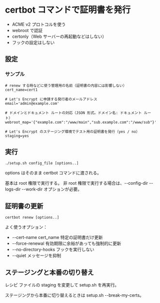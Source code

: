 # certbot コマンドで証明書を発行

- ACME v2 プロトコルを使う
- webroot で認証
- certonly（Web サーバーの再起動などはしない）
- フックの設定はしない

## 設定

### サンプル
```
# renew する時などに使う管理用の名前（証明書の内容には影響しない）
cert_name=cert1

# Let's Encrypt に申請する発行者のメールアドレス
email='admin@example.com'

# ドメインとドキュメント ルートの対応（JSON 形式。ドメイン名: ドキュメント ルート）
webroot_map='{"example.com":"/www/main","sub.example.com":"/www/sub"}'

# Let's Encrypt のステージング環境でテスト用の証明書を発行（yes / no）
staging=yes
```

## 実行
```
./setup.sh config_file [options..]
```
options はそのまま certbot コマンドに渡される。

基本は root 権限で実行する。
非 root 権限で実行する場合は、--config-dir --logs-dir --work-dir オプションが必要。


## 証明書の更新
```
certbot renew [options..]
```
よく使うオプション：

- --cert-name cert_name  特定の証明書だけ更新
- --force-renewal  有効期限に余裕があっても強制的に更新
- --no-directory-hooks  フックを実行しない
- --quiet  メッセージを抑制

## ステージングと本番の切り替え

レシピ ファイルの staging を変更して setup.sh を再実行。

ステージングから本番に切り替えるときは setup.sh --break-my-certs。
